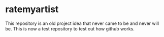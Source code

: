 # ratemyartist
This repository is an old project idea that never came to be and never will be. This is now a test repository to test out how github works.
